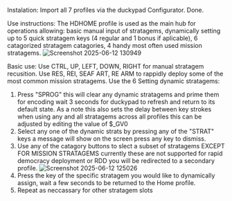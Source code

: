 Instalation:
Import all 7 profiles via the duckypad Configurator.
Done.

Use instructions:
The HDHOME profile is used as the main hub for operations allowing: basic manual input of stratagems, dynamically setting up to 5 quick stratagem keys (4 regular and 1 bonus if aplicable), 6 catagorized stratagem catagories, 4 handy most often used mission stratagems.
![Screenshot 2025-06-12 130949](https://github.com/user-attachments/assets/4c392557-8446-4d47-8700-b10a9afac4c3)

Basic use:
Use CTRL, UP, LEFT, DOWN, RIGHT for manual stratagem recusition.
Use RES, REI, SEAF ART, RE ARM to rappidly deploy some of the most common mission stratagems.
Use the 6
Setting dynamic stratagems:
1. Press "SPROG" this will clear any dynamic stratagems and prime them for encoding wait 3 seconds for duckypad to refresh and return to its default state. As a note this also sets the delay between key strokes when using any and all stratagems across all profiles this can be adjusted by editing the value of $_GV0
2. Select any one of the dynamic strats by pressing any of the "STRAT" keys a message will show on the screen press any key to dismiss.
3. Use any of the catagory buttons to slect a subset of stratagems EXCEPT FOR MISSION STRATAGEMS currently these are not supported for rapid democracy deployment or RDD you will be redirected to a secondary profile.
![Screenshot 2025-06-12 125026](https://github.com/user-attachments/assets/ea2765b1-bc7d-4f71-8691-9cc400b4dced)
4. Press the key of the specific stratagem you would like to dynamically assign, wait a few seconds to be returned to the Home profile.
5. Repeat as neccassary for other stratagem slots
